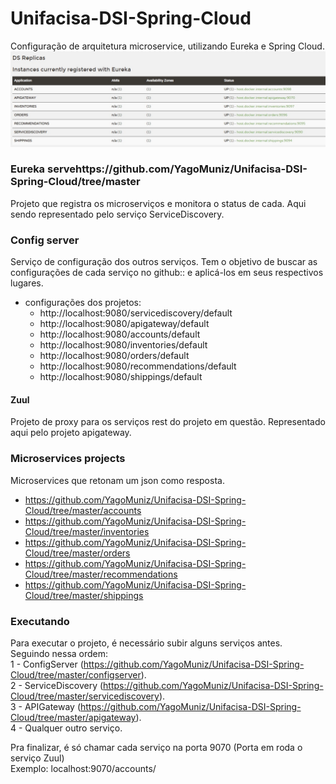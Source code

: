 # Unifacisa-DSI-Spring-Cloud

Configuração de arquitetura microservice, utilizando Eureka e Spring Cloud.
![SpringClound](https://github.com/YagoMuniz/Unifacisa-DSI-Spring-Cloud/blob/master/images/eureka.jpeg)
### Eureka servehttps://github.com/YagoMuniz/Unifacisa-DSI-Spring-Cloud/tree/master

Projeto que registra os microserviços e monitora o status de cada. Aqui sendo representado pelo serviço ServiceDiscovery.

### Config server

Serviço de configuração dos outros serviços. Tem o objetivo de buscar as configurações de cada serviço no github:: 
e aplicá-los em seus respectivos lugares. 

* configurações dos projetos:
  - http://localhost:9080/servicediscovery/default
  - http://localhost:9080/apigateway/default
  - http://localhost:9080/accounts/default
  - http://localhost:9080/inventories/default
  - http://localhost:9080/orders/default
  - http://localhost:9080/recommendations/default
  - http://localhost:9080/shippings/default
  

#### Zuul
  Projeto de proxy para os serviços rest do projeto em questão. Representado aqui pelo projeto apigateway.

### Microservices projects

Microservices que retonam um json como resposta. 

- https://github.com/YagoMuniz/Unifacisa-DSI-Spring-Cloud/tree/master/accounts
- https://github.com/YagoMuniz/Unifacisa-DSI-Spring-Cloud/tree/master/inventories
- https://github.com/YagoMuniz/Unifacisa-DSI-Spring-Cloud/tree/master/orders
- https://github.com/YagoMuniz/Unifacisa-DSI-Spring-Cloud/tree/master/recommendations
- https://github.com/YagoMuniz/Unifacisa-DSI-Spring-Cloud/tree/master/shippings

### Executando

Para executar o projeto, é necessário subir alguns serviços antes. <br />
Seguindo nessa ordem:<br />
1 - ConfigServer (https://github.com/YagoMuniz/Unifacisa-DSI-Spring-Cloud/tree/master/configserver).<br />
2 - ServiceDiscovery (https://github.com/YagoMuniz/Unifacisa-DSI-Spring-Cloud/tree/master/servicediscovery).<br />
3 - APIGateway (https://github.com/YagoMuniz/Unifacisa-DSI-Spring-Cloud/tree/master/apigateway).<br />
4 - Qualquer outro serviço.<br />

Pra finalizar, é só chamar cada serviço na porta 9070 (Porta em roda o serviço Zuul)<br />
Exemplo: localhost:9070/accounts/



